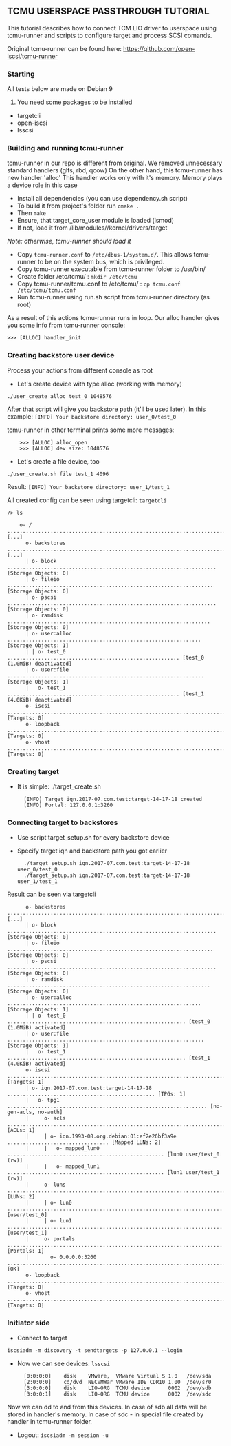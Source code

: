 ## TCMU USERSPACE PASSTHROUGH TUTORIAL

This tutorial describes how to connect TCM LIO driver to userspace using tcmu-runner and scripts to configure target and process SCSI comands.

Original tcmu-runner can be found here:
https://github.com/open-iscsi/tcmu-runner

### Starting

All tests below are made on Debian 9

1. You need some packages to be installed

* targetcli
* open-iscsi
* lsscsi

### Building and running tcmu-runner

tcmu-runner in our repo is different from original.
We removed unnecessary standard handlers (glfs, rbd, qcow)
On the other hand, this tcmu-runner has new handler 'alloc'
This handler works only with it's memory. Memory plays a device role in this case

* Install all dependencies (you can use dependency.sh script)
* To build it from project's folder run `cmake .`
* Then `make`
* Ensure, that target_core_user module is loaded (lsmod)
* If not, load it from /lib/modules/<kernel version>/kernel/drivers/target

*Note: otherwise, tcmu-runner should load it*

* Copy `tcmu-runner.conf` to `/etc/dbus-1/system.d/`. This allows tcmu-runner to be on the system bus, which is privileged.
* Copy tcmu-runner executable from tcmu-runner folder to /usr/bin/
* Create folder /etc/tcmu/ : `mkdir /etc/tcmu`
* Copy tcmu-runner/tcmu.conf to /etc/tcmu/ : `cp tcmu.conf /etc/tcmu/tcmu.conf`
* Run tcmu-runner using run.sh script from tcmu-runner directory (as root)

As a result of this actions tcmu-runner runs in loop.
Our alloc handler gives you some info from tcmu-runner console:

`>>> [ALLOC] handler_init`

### Creating backstore user device

Process your actions from different console as root

* Let's create device with type alloc (working with memory)

`./user_create alloc test_0 1048576`

After that script will give you backstore path (it'll be used later).
In this example: `[INFO] Your backstore directory: user_0/test_0`

tcmu-runner in other terminal prints some more messages:

		>>> [ALLOC] alloc_open
		>>> [ALLOC] dev size: 1048576

* Let's create a file device, too

`./user_create.sh file test_1 4096`

Result: `[INFO] Your backstore directory: user_1/test_1`

All created config can be seen using targetcli: `targetcli`

`/> ls`

		o- / ........................................................................................... [...]
		  o- backstores ................................................................................ [...]
		  | o- block .................................................................... [Storage Objects: 0]
		  | o- fileio ................................................................... [Storage Objects: 0]
		  | o- pscsi .................................................................... [Storage Objects: 0]
		  | o- ramdisk .................................................................. [Storage Objects: 0]
		  | o- user:alloc ............................................................... [Storage Objects: 1]
		  | | o- test_0 ........................................................ [test_0 (1.0MiB) deactivated]
		  | o- user:file ................................................................ [Storage Objects: 1]
		  |   o- test_1 ........................................................ [test_1 (4.0KiB) deactivated]
		  o- iscsi .............................................................................. [Targets: 0]
		  o- loopback ........................................................................... [Targets: 0]
		  o- vhost .............................................................................. [Targets: 0]

### Creating target

* It is simple: ./target_create.sh

		[INFO] Target iqn.2017-07.com.test:target-14-17-18 created
		[INFO] Portal: 127.0.0.1:3260

### Connecting target to backstores

* Use script target_setup.sh for every backstore device
* Specify target iqn and backstore path you got earlier

		./target_setup.sh iqn.2017-07.com.test:target-14-17-18 user_0/test_0
		./target_setup.sh iqn.2017-07.com.test:target-14-17-18 user_1/test_1

Result can be seen via targetcli

		  o- backstores ................................................................................ [...]
		  | o- block .................................................................... [Storage Objects: 0]
		  | o- fileio ................................................................... [Storage Objects: 0]
		  | o- pscsi .................................................................... [Storage Objects: 0]
		  | o- ramdisk .................................................................. [Storage Objects: 0]
		  | o- user:alloc ............................................................... [Storage Objects: 1]
		  | | o- test_0 .......................................................... [test_0 (1.0MiB) activated]
		  | o- user:file ................................................................ [Storage Objects: 1]
		  |   o- test_1 .......................................................... [test_1 (4.0KiB) activated]
		  o- iscsi .............................................................................. [Targets: 1]
		  | o- iqn.2017-07.com.test:target-14-17-18 ................................................ [TPGs: 1]
		  |   o- tpg1 ................................................................. [no-gen-acls, no-auth]
		  |     o- acls ............................................................................ [ACLs: 1]
		  |     | o- iqn.1993-08.org.debian:01:ef2e26bf3a9e ................................. [Mapped LUNs: 2]
		  |     |   o- mapped_lun0 ................................................... [lun0 user/test_0 (rw)]
		  |     |   o- mapped_lun1 ................................................... [lun1 user/test_1 (rw)]
		  |     o- luns ............................................................................ [LUNs: 2]
		  |     | o- lun0 ...................................................................... [user/test_0]
		  |     | o- lun1 ...................................................................... [user/test_1]
		  |     o- portals ...................................................................... [Portals: 1]
		  |       o- 0.0.0.0:3260 ....................................................................... [OK]
		  o- loopback ........................................................................... [Targets: 0]
		  o- vhost .............................................................................. [Targets: 0]


### Initiator side

* Connect to target

`iscsiadm -m discovery -t sendtargets -p 127.0.0.1 --login`

* Now we can see devices: `lsscsi`

		[0:0:0:0]    disk    VMware,  VMware Virtual S 1.0   /dev/sda 
		[2:0:0:0]    cd/dvd  NECVMWar VMware IDE CDR10 1.00  /dev/sr0 
		[3:0:0:0]    disk    LIO-ORG  TCMU device      0002  /dev/sdb 
		[3:0:0:1]    disk    LIO-ORG  TCMU device      0002  /dev/sdc

Now we can dd to and from this devices. In case of sdb all data will be stored in handler's memory. In case of sdc - in special file created by handler in tcmu-runner folder.

* Logout: `iscsiadm -m session -u`